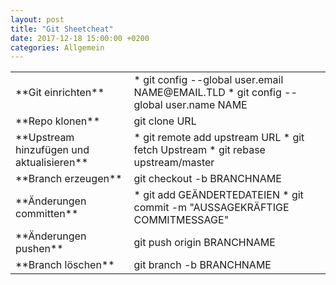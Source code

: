 ```yaml
---
layout: post
title: "Git Sheetcheat"
date: 2017-12-18 15:00:00 +0200
categories: Allgemein
---
```

<table>
<tr>
<td markdown="span">**Git einrichten**</td>
<td markdown="span">
*  git config --global user.email NAME@EMAIL.TLD
*  git config --global user.name NAME
</td>
</tr>
<tr>
<td markdown="span">**Repo klonen**</td>
<td markdown="span">git clone URL</td>
</tr>
<tr>
<td markdown="span">**Upstream hinzufügen und aktualisieren**</td>
<td markdown="span">
*  git remote add upstream URL
*  git fetch Upstream
*  git rebase upstream/master
</td>
</tr>
<tr>
<td markdown="span">**Branch erzeugen**</td>
<td markdown="span">git checkout -b BRANCHNAME</td>
</tr>
<tr>
<td markdown="span">**Änderungen committen**</td>
<td markdown="span">
*  git add GEÄNDERTEDATEIEN
*  git commit -m "AUSSAGEKRÄFTIGE COMMITMESSAGE"
</td>
</tr>
<tr>
<td markdown="span">**Änderungen pushen**</td>
<td markdown="span">git push origin BRANCHNAME</td>
</tr>
<tr>
<td markdown="span">**Branch löschen**</td>
<td markdown="span">git branch -b BRANCHNAME</td>
</tr>
</table>
